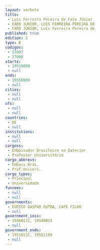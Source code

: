 ```yaml
---
layout: verbete
title:
 - Luís Ferreira Pereira de Faro Júnior
 - FARO JUNIOR, LUIS FERREIRA PEREIRA DE
 - FARO JÚNIOR, Luís Ferreira Pereira de
published: true
edition: 1  
type: B
codigos: 
 - 27097
 - 27098
starts: 
 - 19510000
 - null 
ends: 
 - 19550000
 - null 
cities: 
 - null 
 - null 
ufs: 
 - null 
 - null 
countries: 
 - DE
 - null 
institutions: 
 - null 
 - null 
cargoss: 
 - Embaixador Brasileiro no Exterior
 - Professor Universitário
cargo_abbrevs: 
 - Embaix.Bras.
 - Prof.Univers.
cargo_types: 
 - Principal
 - Universidade
funcoes: 
 - null 
 - null 
governments: 
 - EURICO GASPAR DUTRA, CAFÉ FILHO
 - null 
government_inis: 
 - 19460131, 19540824
 - null 
government_ends: 
 - 19510131, 19551109
 - null 
---
```


